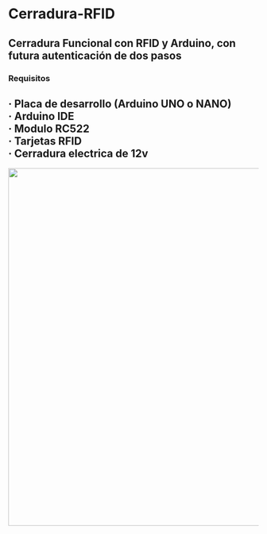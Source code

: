 # Cerradura-RFID
Cerradura Funcional con RFID y Arduino, con futura autenticación de dos pasos
---

### Requisitos
· Placa de desarrollo (Arduino UNO o NANO) <br>
· Arduino IDE <br>
· Modulo RC522 <br>
· Tarjetas RFID <br>
· Cerradura electrica de 12v <br>
---
<img src="https://github.com/Mr-TechX/Mr-TechX.github.io/blob/main/last-version/images/portfolio/modals/m-clouds.jpg?raw=true" width="720px">
